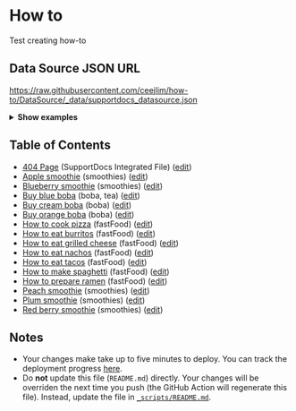 # How to
Test creating how-to

## Data Source JSON URL
<a href="https://raw.githubusercontent.com/ceejlim/how-to/DataSource/_data/supportdocs_datasource.json">https://raw.githubusercontent.com/ceejlim/how-to/DataSource/_data/supportdocs_datasource.json</a>

<details markdown="1">
<summary><strong>Show examples</strong></summary>

<hr>

### SwiftUI
```swift
struct SwiftUIExampleView_MinimalCode: View {
    let dataSource = URL(string: "https://raw.githubusercontent.com/ceejlim/how-to/DataSource/_data/supportdocs_datasource.json")!
    @State var supportDocsPresented = false
    
    var body: some View {
        Button("Present SupportDocs from SwiftUI!") { supportDocsPresented = true }
        .sheet(isPresented: $supportDocsPresented, content: {
            SupportDocsView(dataSource: dataSource, isPresented: $supportDocsPresented)
        })
    }
}
```

### UIKit
```swift
class UIKitExampleController_MinimalCode: UIViewController {
    /**
    Connect this inside the storyboard.
    
    This is just for demo purposes, so it's not connected yet.
    */
    @IBAction func presentButtonPressed(_ sender: Any) {
        let dataSource = URL(string: "https://raw.githubusercontent.com/ceejlim/how-to/DataSource/_data/supportdocs_datasource.json")!
    
        let supportDocsViewController = SupportDocsViewController(dataSource: dataSource)
        self.present(supportDocsViewController, animated: true, completion: nil)
    }
}
```

<hr>

</details>

## Table of Contents
- [404 Page](https://ceejlim.github.io/how-to/404) (SupportDocs Integrated File) ([edit](https://github.com/ceejlim/how-to/edit/DataSource/how-to/404.md))
- [Apple smoothie](https://ceejlim.github.io/how-to/Sample-Smoothies/Apple) (smoothies) ([edit](https://github.com/ceejlim/how-to/edit/DataSource/Sample-Smoothies/Apple.md))
- [Blueberry smoothie](https://ceejlim.github.io/how-to/Sample-Smoothies/Blueberry) (smoothies) ([edit](https://github.com/ceejlim/how-to/edit/DataSource/Sample-Smoothies/Blueberry.md))
- [Buy blue boba](https://ceejlim.github.io/how-to/Sample-Boba/BuyBlueBoba) (boba, tea) ([edit](https://github.com/ceejlim/how-to/edit/DataSource/Sample-Boba/BuyBlueBoba.md))
- [Buy cream boba](https://ceejlim.github.io/how-to/Sample-Boba/BuyCreamBoba) (boba) ([edit](https://github.com/ceejlim/how-to/edit/DataSource/Sample-Boba/BuyCreamBoba.md))
- [Buy orange boba](https://ceejlim.github.io/how-to/Sample-Boba/BuyOrangeBoba) (boba) ([edit](https://github.com/ceejlim/how-to/edit/DataSource/Sample-Boba/BuyOrangeBoba.md))
- [How to cook pizza](https://ceejlim.github.io/how-to/Sample-FastFood/HowToCookPizza) (fastFood) ([edit](https://github.com/ceejlim/how-to/edit/DataSource/Sample-FastFood/HowToCookPizza.md))
- [How to eat burritos](https://ceejlim.github.io/how-to/Sample-FastFood/HowToEatBurritos) (fastFood) ([edit](https://github.com/ceejlim/how-to/edit/DataSource/Sample-FastFood/HowToEatBurritos.md))
- [How to eat grilled cheese](https://ceejlim.github.io/how-to/Sample-FastFood/HowToEatGrilledCheese) (fastFood) ([edit](https://github.com/ceejlim/how-to/edit/DataSource/Sample-FastFood/HowToEatGrilledCheese.md))
- [How to eat nachos](https://ceejlim.github.io/how-to/Sample-FastFood/HowToEatNachos) (fastFood) ([edit](https://github.com/ceejlim/how-to/edit/DataSource/Sample-FastFood/HowToEatNachos.md))
- [How to eat tacos](https://ceejlim.github.io/how-to/Sample-FastFood/HowToEatTacos) (fastFood) ([edit](https://github.com/ceejlim/how-to/edit/DataSource/Sample-FastFood/HowToEatTacos.md))
- [How to make spaghetti](https://ceejlim.github.io/how-to/Sample-FastFood/HowToMakeSpaghetti) (fastFood) ([edit](https://github.com/ceejlim/how-to/edit/DataSource/Sample-FastFood/HowToMakeSpaghetti.md))
- [How to prepare ramen](https://ceejlim.github.io/how-to/Sample-FastFood/HowToPrepareRamen) (fastFood) ([edit](https://github.com/ceejlim/how-to/edit/DataSource/Sample-FastFood/HowToPrepareRamen.md))
- [Peach smoothie](https://ceejlim.github.io/how-to/Sample-Smoothies/Peach) (smoothies) ([edit](https://github.com/ceejlim/how-to/edit/DataSource/Sample-Smoothies/Peach.md))
- [Plum smoothie](https://ceejlim.github.io/how-to/Sample-Smoothies/Plum) (smoothies) ([edit](https://github.com/ceejlim/how-to/edit/DataSource/Sample-Smoothies/Plum.md))
- [Red berry smoothie](https://ceejlim.github.io/how-to/Sample-Smoothies/RedBerries) (smoothies) ([edit](https://github.com/ceejlim/how-to/edit/DataSource/Sample-Smoothies/RedBerries.md))


## Notes
- Your changes make take up to five minutes to deploy. You can track the deployment progress [here](https://github.com/ceejlim/how-to/deployments/activity_log?environment=github-pages).
- Do **not** update this file (`README.md`) directly. Your changes will be overriden the next time you push (the GitHub Action will regenerate this file). Instead, update the file in [`_scripts/README.md`](https://github.com/ceejlim/how-to/edit/DataSource/_scripts/README.md). 